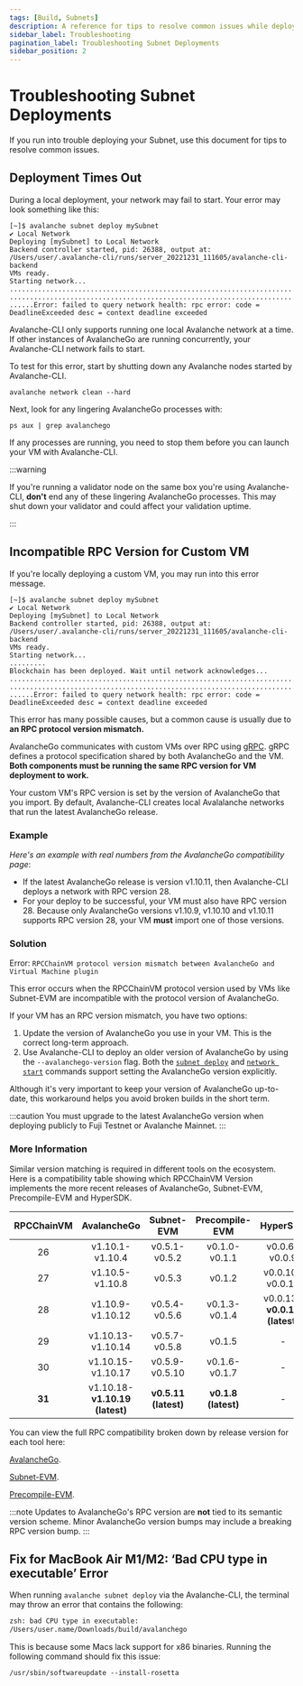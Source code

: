 ```yaml
---
tags: [Build, Subnets]
description: A reference for tips to resolve common issues while deploying Subnets on Avalanche.
sidebar_label: Troubleshooting
pagination_label: Troubleshooting Subnet Deployments
sidebar_position: 2
---
```


# Troubleshooting Subnet Deployments

If you run into trouble deploying your Subnet, use this document for tips to resolve common issues.

## Deployment Times Out

During a local deployment, your network may fail to start. Your error may look something like this:

```text
[~]$ avalanche subnet deploy mySubnet
✔ Local Network
Deploying [mySubnet] to Local Network
Backend controller started, pid: 26388, output at: /Users/user/.avalanche-cli/runs/server_20221231_111605/avalanche-cli-backend
VMs ready.
Starting network...
..................................................................................
..................................................................................
......Error: failed to query network health: rpc error: code = DeadlineExceeded desc = context deadline exceeded
```

Avalanche-CLI only supports running one local Avalanche network at a time. If other instances of
AvalancheGo are running concurrently, your Avalanche-CLI network fails to start.

To test for this error, start by shutting down any Avalanche nodes started by Avalanche-CLI.

```shell
avalanche network clean --hard
```

Next, look for any lingering AvalancheGo processes with:

```shell
ps aux | grep avalanchego
```

If any processes are running, you need to stop them before you can launch your VM with Avalanche-CLI.

:::warning

If you're running a validator node on the same box you're using Avalanche-CLI, **don't** end any
of these lingering AvalancheGo processes. This may shut down your validator and could affect
your validation uptime.

:::

## Incompatible RPC Version for Custom VM

If you're locally deploying a custom VM, you may run into this error message.

```text
[~]$ avalanche subnet deploy mySubnet
✔ Local Network
Deploying [mySubnet] to Local Network
Backend controller started, pid: 26388, output at: /Users/user/.avalanche-cli/runs/server_20221231_111605/avalanche-cli-backend
VMs ready.
Starting network...
.........
Blockchain has been deployed. Wait until network acknowledges...
..................................................................................
..................................................................................
......Error: failed to query network health: rpc error: code = DeadlineExceeded desc = context deadline exceeded
```

This error has many possible causes, but a common cause is usually due to **an RPC
protocol version mismatch.**

AvalancheGo communicates with custom VMs over RPC using [gRPC](https://grpc.io/). gRPC defines a
protocol specification shared by both AvalancheGo and the VM. **Both components must be running
the same RPC version for VM deployment to work.**

Your custom VM's RPC version is set by the version of AvalancheGo that you import. By default,
Avalanche-CLI creates local Avalalanche networks that run the latest AvalancheGo release.

### Example

_Here's an example with real numbers from the AvalancheGo compatibility page_:

- If the latest AvalancheGo release is version v1.10.11, then Avalanche-CLI deploys a network with
RPC version 28.
- For your deploy to be successful, your VM must also have RPC version 28. Because only
AvalancheGo versions v1.10.9, v1.10.10 and v1.10.11 supports RPC version 28, 
your VM **must** import one of those versions.

### Solution

Error: `RPCChainVM protocol version mismatch between AvalancheGo and Virtual Machine plugin`

This error occurs when the RPCChainVM protocol version used by VMs like Subnet-EVM
are incompatible with the protocol version of AvalancheGo.

If your VM has an RPC version mismatch, you have two options: 

1. Update the version of AvalancheGo you use in your VM. This is the correct long-term approach.
2. Use Avalanche-CLI to deploy an older version of AvalancheGo by using the
`--avalanchego-version` flag. Both the [`subnet deploy`](/tooling/avalanche-cli.md#subnet-deploy)
and [`network start`](/tooling/avalanche-cli.md#network-start) commands support
setting the AvalancheGo version explicitly.

Although it's very important to keep your version of AvalancheGo up-to-date,
this workaround helps you avoid broken builds in the short term. 

:::caution
You must upgrade to the latest AvalancheGo version when deploying publicly to 
Fuji Testnet or Avalanche Mainnet.
:::

### More Information

Similar version matching is required in different tools on the ecosystem. Here is a compatibility 
table showing which RPCChainVM Version implements the more recent releases of 
AvalancheGo, Subnet-EVM, Precompile-EVM and HyperSDK.


| RPCChainVM | AvalancheGo             | Subnet-EVM          | Precompile-EVM      | HyperSDK |
| :--------: | :-------:               | :-------:           | :-------:           | :-------: |
| 26         | v1.10.1-v1.10.4         | v0.5.1-v0.5.2       | v0.1.0-v0.1.1       | v0.0.6-v0.0.9 |
| 27         | v1.10.5-v1.10.8         | v0.5.3              | v0.1.2              | v0.0.10-v0.0.12 |
| 28         | v1.10.9-v1.10.12        | v0.5.4-v0.5.6       | v0.1.3-v0.1.4       | v0.0.13-**v0.0.15 (latest)** |
| 29         | v1.10.13-v1.10.14       | v0.5.7-v0.5.8       | v0.1.5              | -                        |
| 30         | v1.10.15-v1.10.17       | v0.5.9-v0.5.10      | v0.1.6-v0.1.7       | -                        |
| **31**     | v1.10.18- **v1.10.19 (latest)**  | **v0.5.11 (latest)**  | **v0.1.8 (latest)**   | -            |



You can view the full RPC compatibility broken down by release version for each tool here: 

[AvalancheGo](https://github.com/ava-labs/avalanchego/blob/master/version/compatibility.json).

[Subnet-EVM](https://github.com/ava-labs/subnet-evm/blob/master/compatibility.json).

[Precompile-EVM](https://github.com/ava-labs/precompile-evm/blob/main/compatibility.json).


:::note
Updates to AvalancheGo's RPC version are **not** tied to its semantic version scheme. Minor AvalancheGo
version bumps may include a breaking RPC version bump.
:::

## Fix for MacBook Air M1/M2: ‘Bad CPU type in executable’ Error

When running `avalanche subnet deploy` via the Avalanche-CLI, the terminal may throw an error that
contains the following: 

``` zsh
zsh: bad CPU type in executable:
/Users/user.name/Downloads/build/avalanchego
```

This is because some Macs lack support for x86 binaries. Running the following command should fix
this issue:

`/usr/sbin/softwareupdate --install-rosetta`


